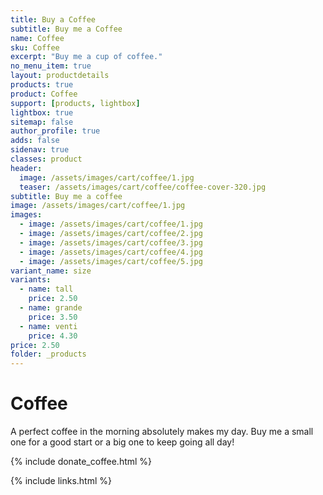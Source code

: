 ```yaml
---
title: Buy a Coffee
subtitle: Buy me a Coffee
name: Coffee
sku: Coffee
excerpt: "Buy me a cup of coffee."
no_menu_item: true
layout: productdetails
products: true
product: Coffee
support: [products, lightbox]
lightbox: true
sitemap: false
author_profile: true
adds: false
sidenav: true
classes: product
header:
  image: /assets/images/cart/coffee/1.jpg
  teaser: /assets/images/cart/coffee/coffee-cover-320.jpg
subtitle: Buy me a coffee
image: /assets/images/cart/coffee/1.jpg
images:
  - image: /assets/images/cart/coffee/1.jpg
  - image: /assets/images/cart/coffee/2.jpg
  - image: /assets/images/cart/coffee/3.jpg
  - image: /assets/images/cart/coffee/4.jpg
  - image: /assets/images/cart/coffee/5.jpg
variant_name: size
variants:
  - name: tall
    price: 2.50
  - name: grande
    price: 3.50
  - name: venti
    price: 4.30
price: 2.50
folder: _products
---
```


# Coffee

A perfect coffee in the morning absolutely makes my day. Buy me a small one for a good start or a big one to keep going all day!

{% include donate_coffee.html %}

{% include links.html %}